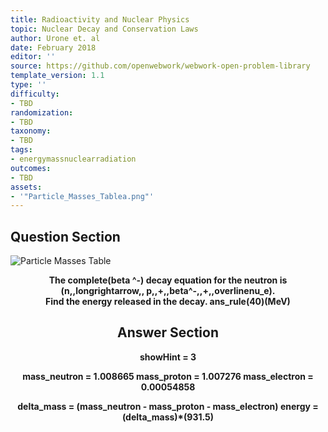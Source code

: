 ```yaml
---
title: Radioactivity and Nuclear Physics
topic: Nuclear Decay and Conservation Laws
author: Urone et. al
date: February 2018
editor: ''
source: https://github.com/openwebwork/webwork-open-problem-library
template_version: 1.1
type: ''
difficulty:
- TBD
randomization:
- TBD
taxonomy:
- TBD
tags:
- energymassnuclearradiation
outcomes:
- TBD
assets:
- '"Particle_Masses_Tablea.png"'
---
```


## Question Section 

![Particle Masses Table]("Particle_Masses_Tablea.png")

<center> 

<b>
The complete(beta ^-) decay equation for the neutron  is
<center>(n,,longrightarrow,, p,,+,,beta^-,,+,,overlinenu_e).<center>
Find the energy released in the decay.
ans_rule(40)(MeV)



## Answer Section

showHint = 3

mass_neutron = 1.008665
mass_proton = 1.007276
mass_electron = 0.00054858

delta_mass = (mass_neutron - mass_proton - mass_electron)
energy = (delta_mass)*(931.5)